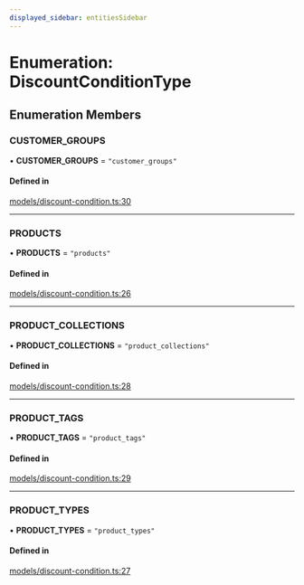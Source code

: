 ```yaml
---
displayed_sidebar: entitiesSidebar
---
```


# Enumeration: DiscountConditionType

## Enumeration Members

### CUSTOMER\_GROUPS

• **CUSTOMER\_GROUPS** = ``"customer_groups"``

#### Defined in

[models/discount-condition.ts:30](https://github.com/medusajs/medusa/blob/33df8122b/packages/medusa/src/models/discount-condition.ts#L30)

___

### PRODUCTS

• **PRODUCTS** = ``"products"``

#### Defined in

[models/discount-condition.ts:26](https://github.com/medusajs/medusa/blob/33df8122b/packages/medusa/src/models/discount-condition.ts#L26)

___

### PRODUCT\_COLLECTIONS

• **PRODUCT\_COLLECTIONS** = ``"product_collections"``

#### Defined in

[models/discount-condition.ts:28](https://github.com/medusajs/medusa/blob/33df8122b/packages/medusa/src/models/discount-condition.ts#L28)

___

### PRODUCT\_TAGS

• **PRODUCT\_TAGS** = ``"product_tags"``

#### Defined in

[models/discount-condition.ts:29](https://github.com/medusajs/medusa/blob/33df8122b/packages/medusa/src/models/discount-condition.ts#L29)

___

### PRODUCT\_TYPES

• **PRODUCT\_TYPES** = ``"product_types"``

#### Defined in

[models/discount-condition.ts:27](https://github.com/medusajs/medusa/blob/33df8122b/packages/medusa/src/models/discount-condition.ts#L27)
